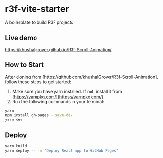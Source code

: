 # r3f-vite-starter
A boilerplate to build R3F projects

## Live demo
https://khushalgrover.github.io/R3f-Scroll-Animation/

## How to Start
After cloning from [https://github.com/khushalGrover/R3f-Scroll-Animation], follow these steps to get started:

1. Make sure you have yarn installed. If not, install it from [https://yarnpkg.com/](https://yarnpkg.com/).
2. Run the following commands in your terminal:

```bash
yarn
npm install gh-pages --save-dev
yarn dev
```

## Deploy
```bash
yarn build
yarn deploy -- -m "Deploy React app to GitHub Pages"
```
